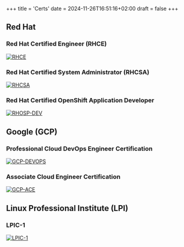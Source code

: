 +++
title = 'Certs'
date = 2024-11-26T16:51:16+02:00
draft = false
+++
## Red Hat

### Red Hat Certified Engineer (RHCE)

[![RHCE](/img/rhce.png 'RHCE')](https://www.credly.com/badges/9c869bae-0977-4930-b19f-6638d4032972/public_url)

### Red Hat Certified System Administrator (RHCSA)

[![RHCSA](/img/rhcsa.png 'RHCSA')](https://www.credly.com/badges/94a67158-2db5-4774-bf5d-7f897155aa14/public_url)

### Red Hat Certified OpenShift Application Developer

[![RHOSP-DEV](/img/rhosp-dev.png 'RHOSP-DEV')](https://www.credly.com/badges/bddbf163-a889-4467-96d4-3943c8e178ae/public_url)

## Google (GCP)

### Professional Cloud DevOps Engineer Certification

[![GCP-DEVOPS](/img/gcp-devops.png 'GCP-DEVOPS')](https://www.credly.com/badges/35d15772-8cc7-4648-b1dc-8530c4ee08ee/public_url)

### Associate Cloud Engineer Certification

[![GCP-ACE](/img/gcp-ace.png 'GCP-ACE')](https://www.credly.com/badges/95e07760-5d69-433e-afba-33d7c50de83a/public_url)

## Linux Professional Institute (LPI)

### LPIC-1

[![LPIC-1](/img/lpic-1.png 'LPIC-1')](https://cs.lpi.org/caf/Xamman/certification/verify/LPI000512223/k9xxjv46p4)

